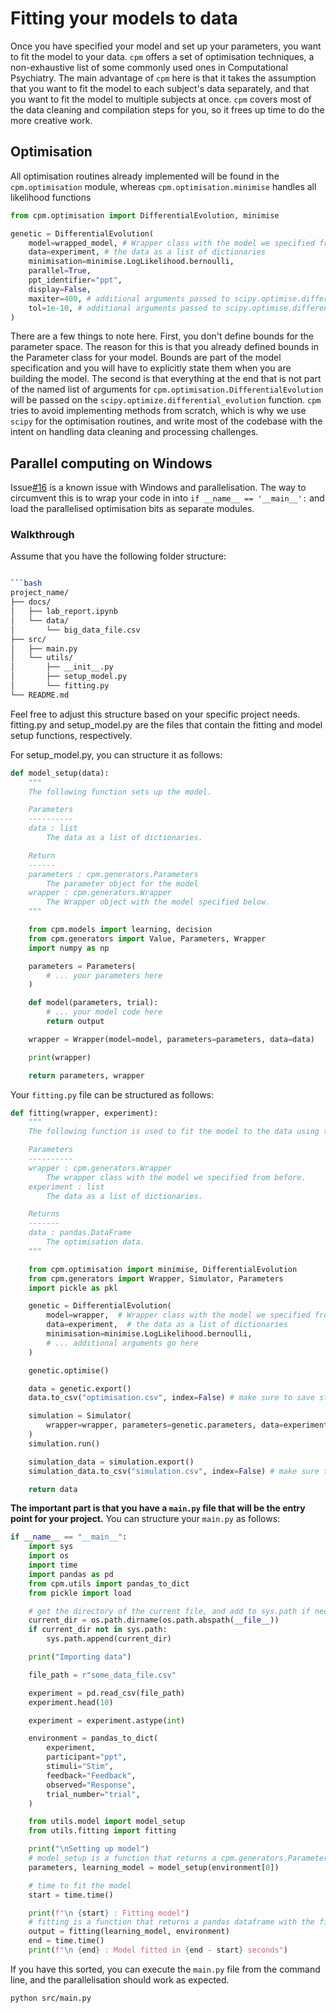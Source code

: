 # Fitting your models to data

Once you have specified your model and set up your parameters, you want to fit the model to your data.
`cpm` offers a set of optimisation techniques, a non-exhaustive list of some commonly used ones in Computational Psychiatry.
The main advantage of `cpm` here is that it takes the assumption that you want to fit the model to each subject's data separately, and that you want to fit the model to multiple subjects at once.
`cpm` covers most of the data cleaning and compilation steps for you, so it frees up time to do the more creative work.

## Optimisation

All optimisation routines already implemented will be found in the `cpm.optimisation` module, whereas `cpm.optimisation.minimise` handles all likelihood functions

```python
from cpm.optimisation import DifferentialEvolution, minimise

genetic = DifferentialEvolution(
    model=wrapped_model, # Wrapper class with the model we specified from before
    data=experiment, # the data as a list of dictionaries
    minimisation=minimise.LogLikelihood.bernoulli,
    parallel=True,
    ppt_identifier="ppt",
    display=False,
    maxiter=400, # additional arguments passed to scipy.optimise.differential_evolution
    tol=1e-10, # additional arguments passed to scipy.optimise.differential_evolution
)
```

There are a few things to note here.
First, you don't define bounds for the parameter space.
The reason for this is that you already defined bounds in the Parameter class for your model.
Bounds are part of the model specification and you will have to explicitly state them when you are building the model.
The second is that everything at the end that is not part of the named list of arguments for `cpm.optimisation.DifferentialEvolution` will be passed on the `scipy.optimize.differential_evolution` function.
`cpm` tries to avoid implementing methods from scratch, which is why we use `scipy` for the optimisation routines, and write most of the codebase with the intent on handling data cleaning and processing challenges.

## Parallel computing on Windows

Issue[#16](https://github.com/DevComPsy/modelling-toolbox/issues/16) is a known issue with Windows and parallelisation.
The way to circumvent this is to wrap your code in into `if __name__ == '__main__':` and load the parallelised optimisation bits as separate modules.

### Walkthrough

Assume that you have the following folder structure:

```bash

```bash
project_name/
├── docs/
│   ├── lab_report.ipynb
│   └── data/
│       └── big_data_file.csv
├── src/
│   ├── main.py
│   └── utils/
│       ├── __init__.py
│       ├── setup_model.py
│       └── fitting.py
└── README.md
```

Feel free to adjust this structure based on your specific project needs.
fitting.py and setup_model.py are the files that contain the fitting and model setup functions, respectively.

For setup_model.py, you can structure it as follows:

```python
def model_setup(data):
    """
    The following function sets up the model.

    Parameters
    ----------
    data : list
        The data as a list of dictionaries.

    Return
    ------
    parameters : cpm.generators.Parameters
        The parameter object for the model
    wrapper : cpm.generators.Wrapper
        The Wrapper object with the model specified below.
    """

    from cpm.models import learning, decision
    from cpm.generators import Value, Parameters, Wrapper
    import numpy as np

    parameters = Parameters(
        # ... your parameters here
    )

    def model(parameters, trial):
        # ... your model code here
        return output

    wrapper = Wrapper(model=model, parameters=parameters, data=data)

    print(wrapper)

    return parameters, wrapper
```

Your `fitting.py` file can be structured as follows:

```python
def fitting(wrapper, experiment):
    """
    The following function is used to fit the model to the data using the Differential Evolution algorithm. The function also saves the optimisation data and the simulation data both as .csv files and as .pkl files.

    Parameters
    ----------
    wrapper : cpm.generators.Wrapper
        The wrapper class with the model we specified from before.
    experiment : list
        The data as a list of dictionaries.

    Returns
    -------
    data : pandas.DataFrame
        The optimisation data.
    """

    from cpm.optimisation import minimise, DifferentialEvolution
    from cpm.generators import Wrapper, Simulator, Parameters
    import pickle as pkl

    genetic = DifferentialEvolution(
        model=wrapper,  # Wrapper class with the model we specified from before
        data=experiment,  # the data as a list of dictionaries
        minimisation=minimise.LogLikelihood.bernoulli,
        # ... additional arguments go here
    )

    genetic.optimise()

    data = genetic.export()
    data.to_csv("optimisation.csv", index=False) # make sure to save stuff

    simulation = Simulator(
        wrapper=wrapper, parameters=genetic.parameters, data=experiment
    )
    simulation.run()

    simulation_data = simulation.export()
    simulation_data.to_csv("simulation.csv", index=False) # make sure to save stuff

    return data

```

**The important part is that you have a `main.py` file that will be the entry point for your project.**
You can structure your `main.py` as follows:

```python
if __name__ == "__main__":
    import sys
    import os
    import time
    import pandas as pd
    from cpm.utils import pandas_to_dict
    from pickle import load

    # get the directory of the current file, and add to sys.path if necessary
    current_dir = os.path.dirname(os.path.abspath(__file__))
    if current_dir not in sys.path:
        sys.path.append(current_dir)

    print("Importing data")

    file_path = r"some_data_file.csv"

    experiment = pd.read_csv(file_path)
    experiment.head(10)

    experiment = experiment.astype(int)

    environment = pandas_to_dict(
        experiment,
        participant="ppt",
        stimuli="Stim",
        feedback="Feedback",
        observed="Response",
        trial_number="trial",
    )

    from utils.model import model_setup
    from utils.fitting import fitting

    print("\nSetting up model")
    # model_setup is a function that returns a cpm.generators.Parameters and a cpm.generators.Wrapper object
    parameters, learning_model = model_setup(environment[0])

    # time to fit the model
    start = time.time()

    print(f"\n {start} : Fitting model")
    # fitting is a function that returns a pandas dataframe with the fitted parameters and other information
    output = fitting(learning_model, environment)
    end = time.time()
    print(f"\n {end} : Model fitted in {end - start} seconds")
```

If you have this sorted, you can execute the `main.py` file from the command line, and the parallelisation should work as expected.

```bash
python src/main.py
```
